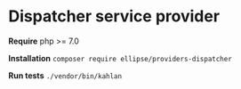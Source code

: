 # Dispatcher service provider

**Require** php >= 7.0

**Installation** `composer require ellipse/providers-dispatcher`

**Run tests** `./vendor/bin/kahlan`
